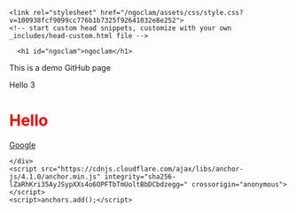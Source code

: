 
<!DOCTYPE html>
<html lang="en-US">
  <head>
    <meta charset="UTF-8">
    <meta http-equiv="X-UA-Compatible" content="IE=edge">
    <meta name="viewport" content="width=device-width, initial-scale=1">

<!-- Begin Jekyll SEO tag v2.8.0 -->
<title>ngoclam | This is demo github page</title>
<meta name="generator" content="Jekyll v3.9.3" />
<meta property="og:title" content="ngoclam" />
<meta property="og:locale" content="en_US" />
<meta name="description" content="This is demo github page" />
<meta property="og:description" content="This is demo github page" />
<link rel="canonical" href="https://ngoclammevn.github.io/ngoclam/" />
<meta property="og:url" content="https://ngoclammevn.github.io/ngoclam/" />
<meta property="og:site_name" content="ngoclam" />
<meta property="og:type" content="website" />
<meta name="twitter:card" content="summary" />
<meta property="twitter:title" content="ngoclam" />
<script type="application/ld+json">
{"@context":"https://schema.org","@type":"WebSite","description":"This is demo github page","headline":"ngoclam","name":"ngoclam","url":"https://ngoclammevn.github.io/ngoclam/"}</script>
<!-- End Jekyll SEO tag -->

    <link rel="stylesheet" href="/ngoclam/assets/css/style.css?v=100938fcf9099cc776b1b7325f92641032e8e252">
    <!-- start custom head snippets, customize with your own _includes/head-custom.html file -->

<!-- Setup Google Analytics -->



<!-- You can set your favicon here -->
<!-- link rel="shortcut icon" type="image/x-icon" href="/ngoclam/favicon.ico" -->

<!-- end custom head snippets -->
<style>
  .red{
    color:red
  }
</style>
  </head>
  <body>
    <div class="container-lg px-3 my-5 markdown-body">
      

      <h1 id="ngoclam">ngoclam</h1>
<p>This is a demo GitHub page</p>

Hello 3


<h1 class="red">Hello</h1>

<p><a href="https://google.com">Google</a></p>


      
    </div>
    <script src="https://cdnjs.cloudflare.com/ajax/libs/anchor-js/4.1.0/anchor.min.js" integrity="sha256-lZaRhKri35AyJSypXXs4o6OPFTbTmUoltBbDCbdzegg=" crossorigin="anonymous"></script>
    <script>anchors.add();</script>
  </body>
</html>
